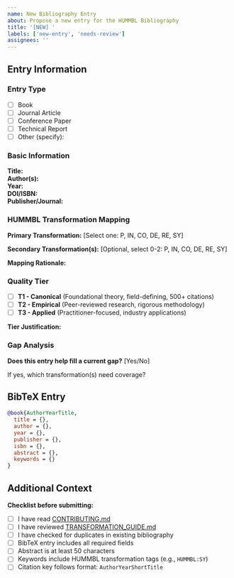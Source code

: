 ```yaml
---
name: New Bibliography Entry
about: Propose a new entry for the HUMMBL Bibliography
title: '[NEW] '
labels: ['new-entry', 'needs-review']
assignees: ''
---
```


## Entry Information

### Entry Type
- [ ] Book
- [ ] Journal Article
- [ ] Conference Paper
- [ ] Technical Report
- [ ] Other (specify): 

### Basic Information

**Title:**  
**Author(s):**  
**Year:**  
**DOI/ISBN:**  
**Publisher/Journal:**  

### HUMMBL Transformation Mapping

**Primary Transformation:** [Select one: P, IN, CO, DE, RE, SY]

**Secondary Transformation(s):** [Optional, select 0-2: P, IN, CO, DE, RE, SY]

**Mapping Rationale:**  
<!-- Explain why you chose these transformations. What cognitive operations does this work emphasize? -->


### Quality Tier

- [ ] **T1 - Canonical** (Foundational theory, field-defining, 500+ citations)
- [ ] **T2 - Empirical** (Peer-reviewed research, rigorous methodology)
- [ ] **T3 - Applied** (Practitioner-focused, industry applications)

**Tier Justification:**  
<!-- Why does this work belong in the selected tier? -->


### Gap Analysis

**Does this entry help fill a current gap?** [Yes/No]

If yes, which transformation(s) need coverage?  
<!-- See docs/GAP_ANALYSIS.md for current gaps -->


## BibTeX Entry

```bibtex
@book{AuthorYearTitle,
  title = {},
  author = {},
  year = {},
  publisher = {},
  isbn = {},
  abstract = {},
  keywords = {}
}
```

## Additional Context

<!-- Any other relevant information about this entry -->

**Checklist before submitting:**
- [ ] I have read [CONTRIBUTING.md](../../docs/CONTRIBUTING.md)
- [ ] I have reviewed [TRANSFORMATION_GUIDE.md](../../docs/TRANSFORMATION_GUIDE.md)
- [ ] I have checked for duplicates in existing bibliography
- [ ] BibTeX entry includes all required fields
- [ ] Abstract is at least 50 characters
- [ ] Keywords include HUMMBL transformation tags (e.g., `HUMMBL:SY`)
- [ ] Citation key follows format: `AuthorYearShortTitle`
